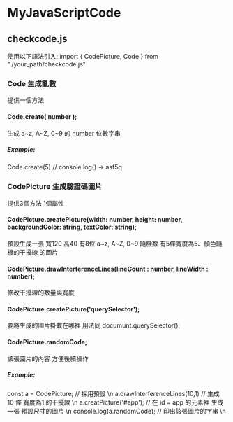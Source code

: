# MyJavaScriptCode
## checkcode.js
使用以下語法引入:
import { CodePicture, Code } from "./your_path/checkcode.js"
### Code 生成亂數
提供一個方法
#### Code.create( number );
生成 a~z, A~Z, 0~9 的 number 位數字串
##### Example:
Code.create(5) // console.log() -> asf5q
### CodePicture  生成驗證碼圖片
提供3個方法 1個屬性
#### CodePicture.createPicture(width: number, height: number, backgroundColor: string, textColor: string);
預設生成一張 寬120 高40 有8位 a\~z, A\~Z, 0~9 隨機數 有5條寬度為5、顏色隨機的干擾線 的圖片
#### CodePicture.drawInterferenceLines(lineCount : number, lineWidth : number);
修改干擾線的數量與寬度
#### CodePicture.createPicture('querySelector');
要將生成的圖片掛載在哪裡 用法同 documunt.querySelector();
#### CodePicture.randomCode;
該張圖片的內容 方便後續操作
##### Example:
const a = CodePicture; // 採用預設 \n
a.drawInterferenceLines(10,1) // 生成 10 條 寬度為1 的干擾線 \n
a.creatPicture('#app'); // 在 id = app 的元素裡 生成一張 預設尺寸的圖片 \n
console.log(a.randomCode); // 印出該張圖片的字串 \n

